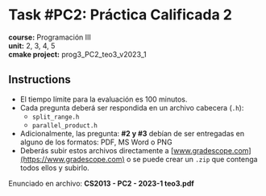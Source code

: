 # Task #PC2: Práctica Calificada 2 
**course:** Programación III  
**unit:** 2, 3, 4, 5  
**cmake project:** prog3_PC2_teo3_v2023_1

## Instructions
- El tiempo límite para la evaluación es 100 minutos.
- Cada pregunta deberá ser respondida en un archivo cabecera (`.h`):
    - `split_range.h`
    - `parallel_product.h`
- Adicionalmente, las pregunta: **#2 y #3** debían de ser entregadas en alguno de los formatos: PDF, MS Word o PNG
- Deberás subir estos archivos directamente a [www.gradescope.com](https://www.gradescope.com) o se puede crear un `.zip` que contenga todos ellos y subirlo.

Enunciado en archivo: **CS2013 - PC2 - 2023-1 teo3.pdf**